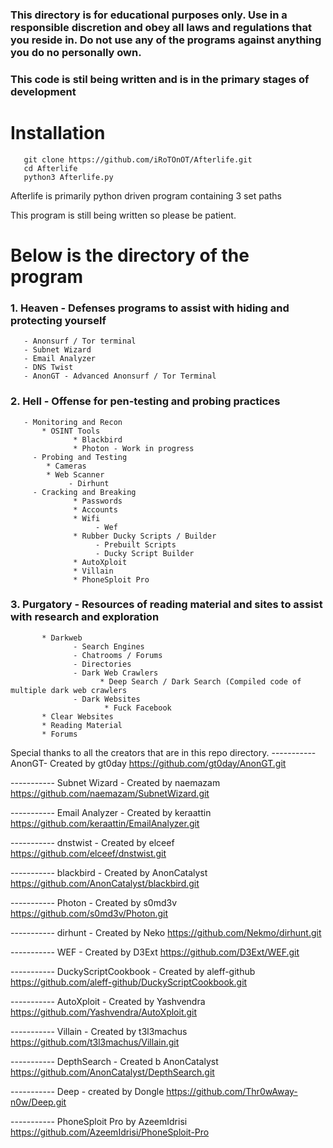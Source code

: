 ### This directory is for educational purposes only. Use in a responsible discretion and obey all laws and regulations that you reside in. Do not use any of the programs against anything you do no personally own.

### This code is stil being written and is in the primary stages of development

# Installation
       git clone https://github.com/iRoTOnOT/Afterlife.git
       cd Afterlife
       python3 Afterlife.py

Afterlife is primarily python driven program containing 3 set paths 

This program is still being written so please be patient. 

# Below is the directory of the program



### 1. Heaven - Defenses programs to assist with hiding and protecting yourself
       - Anonsurf / Tor terminal
       - Subnet Wizard
       - Email Analyzer
       - DNS Twist
       - AnonGT - Advanced Anonsurf / Tor Terminal

       
### 2. Hell - Offense for pen-testing and probing practices
       - Monitoring and Recon
           * OSINT Tools
                  * Blackbird
                  * Photon - Work in progress
         - Probing and Testing
            * Cameras
            * Web Scanner
                 - Dirhunt
         - Cracking and Breaking
                  * Passwords
                  * Accounts
                  * Wifi
                       - Wef
                  * Rubber Ducky Scripts / Builder
                       - Prebuilt Scripts
                       - Ducky Script Builder
                  * AutoXploit
                  * Villain
                  * PhoneSploit Pro

                     
### 3. Purgatory - Resources of reading material and sites to assist with research and exploration
           * Darkweb
                  - Search Engines
                  - Chatrooms / Forums
                  - Directories
                  - Dark Web Crawlers
                        * Deep Search / Dark Search (Compiled code of multiple dark web crawlers
                  - Dark Websites
                         * Fuck Facebook
           * Clear Websites
           * Reading Material
           * Forums  

Special thanks to all the creators that are in this repo directory. 
----------- AnonGT- Created by gt0day
https://github.com/gt0day/AnonGT.git

----------- Subnet Wizard - Created by naemazam
https://github.com/naemazam/SubnetWizard.git
              
-----------  Email Analyzer - Created by keraattin
https://github.com/keraattin/EmailAnalyzer.git
              
-----------  dnstwist - Created by elceef
https://github.com/elceef/dnstwist.git
              
-----------  blackbird - Created by AnonCatalyst
https://github.com/AnonCatalyst/blackbird.git
              
-----------  Photon - Created by s0md3v
https://github.com/s0md3v/Photon.git
              
-----------  dirhunt - Created by Neko
https://github.com/Nekmo/dirhunt.git
              
-----------  WEF - Created by D3Ext
https://github.com/D3Ext/WEF.git
              
-----------  DuckyScriptCookbook - Created by aleff-github
https://github.com/aleff-github/DuckyScriptCookbook.git

-----------  AutoXploit - Created by Yashvendra
https://github.com/Yashvendra/AutoXploit.git

-----------  Villain - Created by t3l3machus
https://github.com/t3l3machus/Villain.git

-----------  DepthSearch - Created b AnonCatalyst
https://github.com/AnonCatalyst/DepthSearch.git

-----------  Deep - created by Dongle
https://github.com/Thr0wAway-n0w/Deep.git

-----------  PhoneSploit Pro by AzeemIdrisi
https://github.com/AzeemIdrisi/PhoneSploit-Pro
